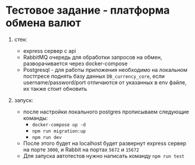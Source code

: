 # Тестовое задание - платформа обмена валют

1. стек: 
    - express сервер с api
    - RabbitMQ очередь для обработки запросов на обмен, разворачивается через docker-compose
    - Postgresql - для работы приложения необходимо на локальном постгресе поднять базу данных ```DB_currency_core```, если username/password/port отличаются от указанных в env файле, их также стоит обновить

2. запуск:
    - после настройки локального postgres прописываем следующие команды:
        * ```docker-compose up -d```
        * ```npm run migration:up```
        * ```npm run dev```
    - После этого будет на localhost будет развернут express сервер на порте ```3000```, и Rabbit на портах ```5672``` и ```15672```
    - Для запуска автотестов нужно написать команду ```npm run test```
